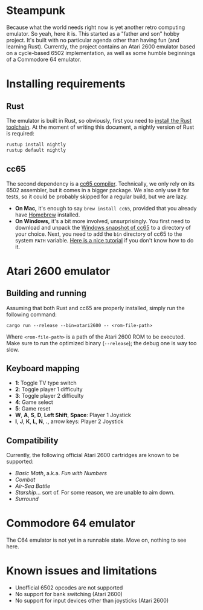 # Steampunk

Because what the world needs right now is yet another retro computing emulator. So yeah, here it is. This started as a "father and son" hobby project. It's built with no particular agenda other than having fun (and learning Rust). Currently, the project contains an Atari 2600 emulator based on a cycle-based 6502 implementation, as well as some humble beginnings of a Commodore 64 emulator.

# Installing requirements

## Rust

The emulator is built in Rust, so obviously, first you need to [install the Rust toolchain](https://www.rust-lang.org/tools/install). At the moment of writing this document, a nightly version of Rust is required:

```sh
rustup install nightly
rustup default nightly
```

## cc65

The second dependency is a [cc65 compiler](https://cc65.github.io/). Technically, we only rely on its 6502 assembler, but it comes in a bigger package. We also only use it for tests, so it could be probably skipped for a regular build, but we are lazy.

* **On Mac,** it's enough to say `brew install cc65`, provided that you already have [Homebrew](https://brew.sh/) installed.
* **On Windows,** it's a bit more involved, unsurprisingly. You first need to download and unpack the [Windows snapshot of cc65](https://sourceforge.net/projects/cc65/files/cc65-snapshot-win32.zip) to a directory of your choice. Next, you need to add the `bin` directory of cc65 to the system `PATH` variable. [Here is a nice tutorial](https://www.howtogeek.com/118594/how-to-edit-your-system-path-for-easy-command-line-access/) if you don't know how to do it.

# Atari 2600 emulator

## Building and running

Assuming that both Rust and cc65 are properly installed, simply run the following command:

```
cargo run --release --bin=atari2600 -- <rom-file-path>
```

Where `<rom-file-path>` is a path of the Atari 2600 ROM to be executed. Make sure to run the optimized binary (`--release`); the debug one is way too slow.

## Keyboard mapping

* **1**: Toggle TV type switch
* **2**: Toggle player 1 difficulty
* **3**: Toggle player 2 difficulty
* **4**: Game select
* **5**: Game reset
* **W**, **A**, **S**, **D**, **Left Shift**, **Space**: Player 1 Joystick
* **I**, **J**, **K**, **L**, **N**, **.**, arrow keys: Player 2 Joystick

## Compatibility

Currently, the following official Atari 2600 cartridges are known to be supported:
* *Basic Math*, a.k.a. *Fun with Numbers*
* *Combat*
* *Air-Sea Battle*
* *Starship*… sort of. For some reason, we are unable to aim down.
* *Surround*

# Commodore 64 emulator

The C64 emulator is not yet in a runnable state. Move on, nothing to see here.

# Known issues and limitations

* Unofficial 6502 opcodes are not supported
* No support for bank switching (Atari 2600)
* No support for input devices other than joysticks (Atari 2600)
